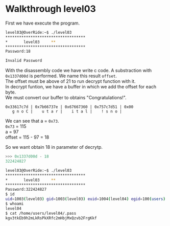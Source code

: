 # Walkthrough level03

First we have execute the program.  

```bash
level03@OverRide:~$ ./level03 
***********************************
*		level03		**
***********************************
Password:18

Invalid Password
```

With the disassembly code we have write c code. A substraction with `0x1337d00d` is performed. We name this result `offset`.  
The offset must be above of 21 to run decrypt function with it.   
In decrypt funtion, we have a buffer in which we add the offset for each byte.  
We must convert our buffer to obtains "Congratulations!".

```
0x33617c7d | 0x7b66737e | 0x67667360 | 0x757c7d51 | 0x00
   g n o C |    u t a r |    i t a l |    ! s n o |
```

We can see that a = `0x73`.  
`0x73` = 115  
a = 97  
offset = 115 - 97 = 18

So we want obtain 18 in parameter of decrytp.  
```python
>>> 0x1337d00d - 18
322424827
```

```bash
level03@OverRide:~$ ./level03 
***********************************
*		level03		**
***********************************
Password:322424827
$ id
uid=1003(level03) gid=1003(level03) euid=1004(level04) egid=100(users) groups=1004(level04),100(users),1003(level03)
$ whoami
level04
$ cat /home/users/level04/.pass
kgv3tkEb9h2mLkRsPkXRfc2mHbjMxQzvb2FrgKkf

```
